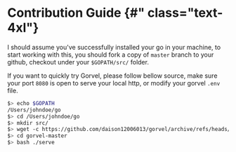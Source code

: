 # Contribution Guide {#\" class="text-4xl"}

I should assume you've successfully installed your go in your machine, to start working with this, you should fork a copy of `master` branch to your github, checkout under your `$GOPATH/src/` folder.

If you want to quickly try Gorvel, please follow bellow source, make sure your port `8080` is open to serve your local http, or modify your gorvel `.env` file.

```bash
$> echo $GOPATH
/Users/johndoe/go
$> cd /Users/johndoe/go
$> mkdir src/
$> wget -c https://github.com/daison12006013/gorvel/archive/refs/heads/master.tar.gz -O - | tar -xz
$> cd gorvel-master
$> bash ./serve
```
